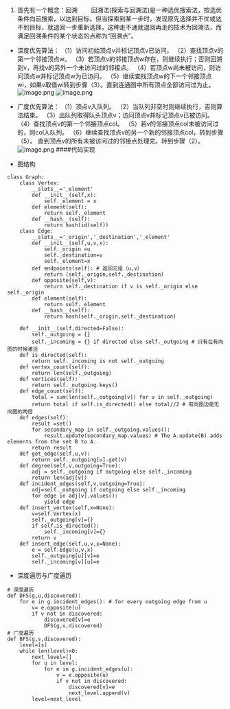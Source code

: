 1. 首先有一个概念：回溯
　　回溯法(探索与回溯法)是一种选优搜索法，按选优条件向前搜索，以达到目标。但当探索到某一步时，发现原先选择并不优或达不到目标，就退回一步重新选择，这种走不通就退回再走的技术为回溯法，而满足回溯条件的某个状态的点称为“回溯点”。

- 深度优先算法：
（1）访问初始顶点v并标记顶点v已访问。
（2）查找顶点v的第一个邻接顶点w。
（3）若顶点v的邻接顶点w存在，则继续执行；否则回溯到v，再找v的另外一个未访问过的邻接点。
（4）若顶点w尚未被访问，则访问顶点w并标记顶点w为已访问。
（5）继续查找顶点w的下一个邻接顶点wi，如果v取值wi转到步骤（3）。直到连通图中所有顶点全部访问过为止。
![image.png](https://upload-images.jianshu.io/upload_images/6634703-dafc576a99ef461a.png?imageMogr2/auto-orient/strip%7CimageView2/2/w/1240)
![image.png](https://upload-images.jianshu.io/upload_images/6634703-843365c7be3d2bf6.png?imageMogr2/auto-orient/strip%7CimageView2/2/w/1240)

- 广度优先算法：
（1）顶点v入队列。
（2）当队列非空时则继续执行，否则算法结束。
（3）出队列取得队头顶点v；访问顶点v并标记顶点v已被访问。
（4）查找顶点v的第一个邻接顶点col。
（5）若v的邻接顶点col未被访问过的，则col入队列。
（6）继续查找顶点v的另一个新的邻接顶点col，转到步骤（5）。
         直到顶点v的所有未被访问过的邻接点处理完。转到步骤（2）。
![image.png](https://upload-images.jianshu.io/upload_images/6634703-90a06eb985b7914d.png?imageMogr2/auto-orient/strip%7CimageView2/2/w/1240)
####代码实现
- 图结构
```
class Graph:
    class Vertex:
        __slots__='_element'
        def __init__(self,x):
            self._element = x
        def element(self):
            return self._element
        def __hash__(self):
            return hash(id(self))
    class Edge:
        __slots__='_origin','_destination','_element'
        def __init__(self,u,v,x):
            self._origin =u
            self._destination=v
            self._element=x
        def endpoints(self): # 返回元组（u,v）
            return (self._origin,self._destination)
        def opposite(self,v):
            return self._destination if v is self._origin else self._origin
        def element(self):
            return self._element
        def __hash__(self):
            return hash(self._origin,self._destination)
            
    def __init__(self,directed=False):
        self._outgoing = {}
        self._incoming = {} if directed else self._outgoing # 只有在有向图的时候激活
    def is_directed(self):
        return self._incoming is not self._outgoing
    def vertex_count(self):
        return len(self._outgoing)
    def vertices(self):
        return self._outgoing.keys()
    def edge_count(self):
        total = sum(len(self._outgoing[v]) for v in self._outgoing)
        return total if self.is_directed() else total//2 # 有向图边是无向图的两倍
    def edges(self):
        result =set()
        for secondary_map in self._outgoing.values():
            result.update(secondary_map.values) # The A.update(B) adds elements from the set B to A.
        return result
    def get_edge(self,u,v):
        return self._outgoing[u].get(v)
    def degree(self,v,outgoing=True):
        adj = self._outgoing if outgoing else self._incoming
        return len(adj[v])
    def incident_edges(self,v,outgoing=True):
        adj=self._outgoing if outgoing else self._incoming
        for edge in adj[v].values():
            yield edge
    def insert_vertex(self,x=None):
        v=self.Vertex(x)
        self._outgoing[v]={}
        if self.is_directed():
            self._incoming[v]={}
        return v
    def insert_edge(self,u,v,x=None):
        e = self.Edge(u,v,x)
        self._outgoing[u][v]=e
        self._incoming[v][u]=e
```
- 深度遍历与广度遍历
```
# 深度遍历
def DFS(g,u,discovered):
    for e in g.incident_edges(): # for every outgoing edge from u
        v= e.opposite(u)
        if v not in discovered:
            discovered[v]=e
            DFS(g,v,discovered)
# 广度遍历
def BFS(g,s,discovered):
    level=[s]
    while len(level)>0:
        next_level=[]
        for u in level:
            for e in g.incident_edges(u):
                v = e.opposite(u)
                if v not in discovered:
                    discovered[v]=e
                    next_level.append(v)
        level=next_level
```
